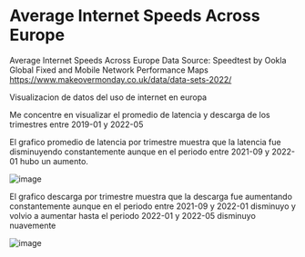 # Average Internet Speeds Across Europe

Average Internet Speeds Across Europe
Data Source: Speedtest by Ookla Global Fixed and Mobile Network Performance Maps
https://www.makeovermonday.co.uk/data/data-sets-2022/

Visualizacion de datos del uso de internet en europa

Me concentre en visualizar el promedio de latencia y descarga de los trimestres entre 2019-01 y 2022-05

El grafico promedio de latencia por trimestre muestra que la latencia fue disminuyendo constantemente aunque en el periodo entre 2021-09 y 2022-01 hubo un aumento.

![image](https://github.com/RMHuerta/Average-Internet-Speeds-Across-Europe/assets/135277540/827eb43c-1a5d-4c49-8c47-e880e5fa7976)

El grafico descarga por trimestre muestra que la descarga fue aumentando constantemente aunque en el periodo entre 2021-09 y 2022-01 disminuyo y volvio a aumentar hasta el periodo 2022-01 y 2022-05 disminuyo nuavemente

![image](https://github.com/RMHuerta/Average-Internet-Speeds-Across-Europe/assets/135277540/0dd15402-e104-40e5-83c9-7ebe1201c1aa)


